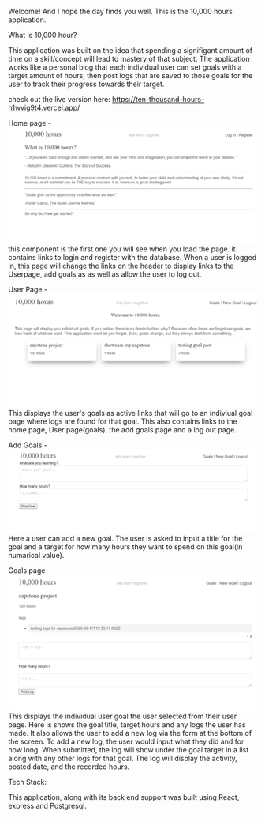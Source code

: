 Welcome! And I hope the day finds you well. This is the 10,000 hours application.

What is 10,000 hour?

This application was built on the idea that spending a signifigant amount of time on a skill/concept will lead to mastery of that subject. 
The application works like a personal blog that each individual user can set goals with a target amount of hours, then post logs that are
saved to those goals for the user to track their progress towards their target. 

check out the live version here:
https://ten-thousand-hours-n1wvig9t4.vercel.app/


Home page -
![Alt text](/screenshots/homepage.png?raw=true "Optional Title")
this component is the first one you will see when you load the page. it contains links to login and register with the database.
When a user is logged in, this page will change the links on the header to display links to the Userpage, add goals as
as well as allow the user to log out.
  
User Page - 
![Alt text](/screenshots/userpage.png?raw=true "Optional Title")
This displays the user's goals as active links that will go to an indiviual goal page where logs are found for that goal.
This also contains links to the home page, User page(goals), the add goals page and a log out page. 
  
Add Goals - 
![Alt text](/screenshots/addgoalpage.png?raw=true "Optional Title")
Here a user can add a new goal. The user is asked to input a title for the goal and a target for how many hours they want
to spend on this goal(in numarical value).
  
Goals page - 
![Alt text](/screenshots/goalpage.png?raw=true "Optional Title")
This displays the individual user goal the user selected from their user page. Here is shows the goal title, target hours 
and any logs the user has made. It also allows the user to add a new log via the form at the bottom of the screen. To add
a new log, the user would input what they did and for how long. When submitted, the log will show under the goal target 
in a list along with any other logs for that goal. The log will display the activity, posted date, and the recorded hours.
  
Tech Stack:

This application, along with its back end support was built using React, express and Postgresql.
